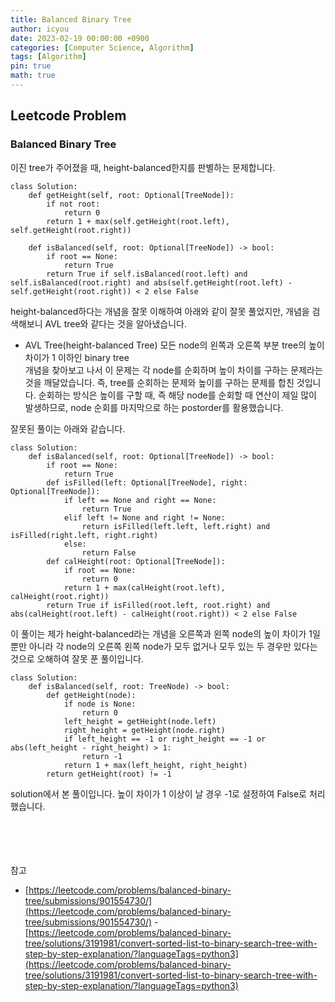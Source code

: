 ```yaml
---
title: Balanced Binary Tree
author: icyou
date: 2023-02-19 00:00:00 +0900
categories: [Computer Science, Algorithm]
tags: [Algorithm]
pin: true
math: true
---
```


## Leetcode Problem

### Balanced Binary Tree
이진 tree가 주어졌을 때, height-balanced한지를 판별하는 문제합니다.

```
class Solution:
    def getHeight(self, root: Optional[TreeNode]): 
        if not root:
            return 0
        return 1 + max(self.getHeight(root.left), self.getHeight(root.right))

    def isBalanced(self, root: Optional[TreeNode]) -> bool:
        if root == None:
            return True
        return True if self.isBalanced(root.left) and self.isBalanced(root.right) and abs(self.getHeight(root.left) - self.getHeight(root.right)) < 2 else False

```
height-balanced하다는 개념을 잘못 이해하여 아래와 같이 잘못 풀었지만, 개념을 검색해보니 AVL tree와 같다는 것을 알아냈습니다.  

- AVL Tree(height-balanced Tree) 
모든 node의 왼쪽과 오른쪽 부분 tree의 높이 차이가 1 이하인 binary tree  
개념을 찾아보고 나서 이 문제는 각 node를 순회하며 높이 차이를 구하는 문제라는 것을 깨달았습니다. 즉, tree를 순회하는 문제와 높이를 구하는 문제를 합친 것입니다. 순회하는 방식은 높이를 구할 때, 즉 해당 node를 순회할 때 연산이 제일 많이 발생하므로, node 순회를 마지막으로 하는 postorder를 활용했습니다.  
  
잘못된 풀이는 아래와 같습니다.  
```
class Solution:
    def isBalanced(self, root: Optional[TreeNode]) -> bool:
        if root == None:
            return True
        def isFilled(left: Optional[TreeNode], right: Optional[TreeNode]):
            if left == None and right == None:
                return True
            elif left != None and right != None:
                return isFilled(left.left, left.right) and isFilled(right.left, right.right)
            else:
                return False
        def calHeight(root: Optional[TreeNode]):
            if root == None:
                return 0
            return 1 + max(calHeight(root.left), calHeight(root.right))
        return True if isFilled(root.left, root.right) and abs(calHeight(root.left) - calHeight(root.right)) < 2 else False
```
이 풀이는 제가 height-balanced라는 개념을 오른쪽과 왼쪽 node의 높이 차이가 1일 뿐만 아니라 각 node의 오른쪽 왼쪽 node가 모두 없거나 모두 있는 두 경우만 있다는 것으로 오해하여 잘못 푼 풀이입니다.  


```
class Solution:
    def isBalanced(self, root: TreeNode) -> bool:
        def getHeight(node):
            if node is None:
                return 0
            left_height = getHeight(node.left)
            right_height = getHeight(node.right)
            if left_height == -1 or right_height == -1 or abs(left_height - right_height) > 1:
                return -1
            return 1 + max(left_height, right_height)
        return getHeight(root) != -1
```
solution에서 본 풀이입니다. 높이 차이가 1 이상이 날 경우 -1로 설정하여 False로 처리했습니다.


<br/><br/><br/><br/>
참고 
- [https://leetcode.com/problems/balanced-binary-tree/submissions/901554730/](https://leetcode.com/problems/balanced-binary-tree/submissions/901554730/)
-[https://leetcode.com/problems/balanced-binary-tree/solutions/3191981/convert-sorted-list-to-binary-search-tree-with-step-by-step-explanation/?languageTags=python3](https://leetcode.com/problems/balanced-binary-tree/solutions/3191981/convert-sorted-list-to-binary-search-tree-with-step-by-step-explanation/?languageTags=python3)